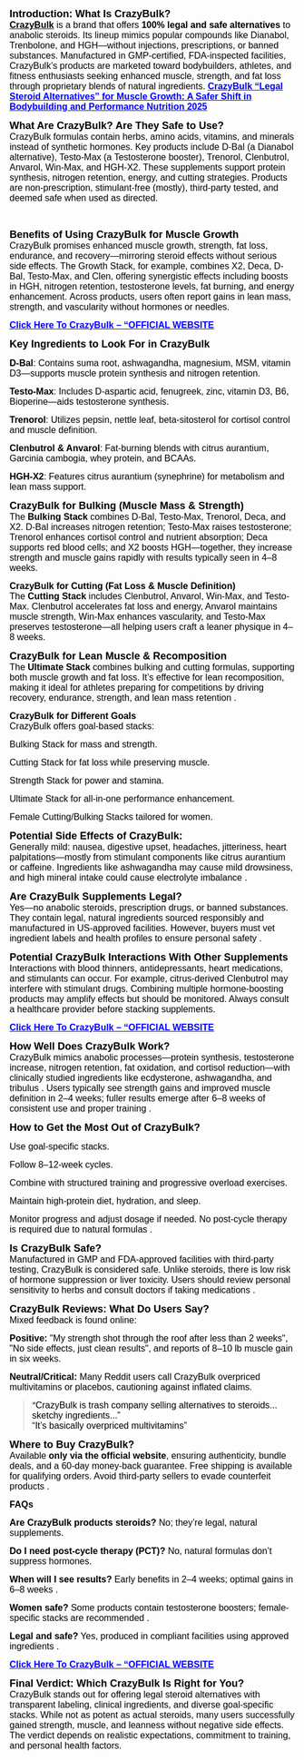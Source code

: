 <p><strong><span style="color: #000000;"><span style="font-family: Calibri, sans-serif;"><span style="font-size: large;">Introduction: What Is CrazyBulk?</span></span></span></strong><span style="color: #000000;"><span style="font-family: Calibri, sans-serif;"><span style="font-size: medium;"><br /> </span></span></span><a href="https://healthidea.org/CrazyBulkAll"><span style="color: #000000;"><span style="font-family: Calibri, sans-serif;"><span style="font-size: medium;"><strong>CrazyBulk</strong></span></span></span></a><span style="color: #000000;"><span style="font-family: Calibri, sans-serif;"><span style="font-size: medium;"> is a brand that offers&nbsp;</span></span></span><strong><span style="color: #000000;"><span style="font-family: Calibri, sans-serif;"><span style="font-size: medium;">100% legal and safe alternatives</span></span></span></strong><span style="color: #000000;"><span style="font-family: Calibri, sans-serif;"><span style="font-size: medium;">&nbsp;to anabolic steroids. Its lineup mimics popular compounds like Dianabol, Trenbolone, and HGH&mdash;without injections, prescriptions, or banned substances. Manufactured in GMP-certified, FDA-inspected facilities, CrazyBulk&rsquo;s products are marketed toward bodybuilders, athletes, and fitness enthusiasts seeking enhanced muscle, strength, and fat loss through proprietary blends of natural ingredients. </span></span></span><a href="https://finance.yahoo.com/news/crazybulk-legal-steroid-alternatives-muscle-100200487.html"><span style="color: #0000ff;"><span style="font-family: Calibri, sans-serif;"><span style="font-size: medium;"><strong>CrazyBulk &ldquo;Legal Steroid Alternatives&rdquo; for Muscle Growth: A Safer Shift in Bodybuilding and Performance Nutrition 2025</strong></span></span></span></a><br /> </p>
<p><strong><span style="color: #000000;"><span style="font-family: Calibri, sans-serif;"><span style="font-size: large;"><strong>What Are CrazyBulk? Are They Safe to Use?</strong></span></span></span></strong><span style="color: #000000;"><span style="font-family: Calibri, sans-serif;"><span style="font-size: medium;"><br /> CrazyBulk formulas contain herbs, amino acids, vitamins, and minerals instead of synthetic hormones. Key products include D-Bal (a Dianabol alternative), Testo-Max (a Testosterone booster), Trenorol, Clenbutrol, Anvarol, Win-Max, and HGH-X2. These supplements support protein synthesis, nitrogen retention, energy, and cutting strategies. Products are non-prescription, stimulant-free (mostly), third-party tested, and deemed safe when used as directed.</span></span></span></p>
<p>&nbsp;</p>
<p><strong><span style="color: #000000;"><span style="font-family: Calibri, sans-serif;"><span style="font-size: large;"><strong>Benefits of Using CrazyBulk for Muscle Growth</strong></span></span></span></strong><span style="color: #000000;"><span style="font-family: Calibri, sans-serif;"><span style="font-size: medium;"><br /> CrazyBulk promises enhanced muscle growth, strength, fat loss, endurance, and recovery&mdash;mirroring steroid effects without serious side effects. The Growth Stack, for example, combines X2, Deca, D-Bal, Testo-Max, and Clen, offering synergistic effects including boosts in HGH, nitrogen retention, testosterone levels, fat burning, and energy enhancement.&nbsp;Across products, users often report gains in lean mass, strength, and vascularity without hormones or needles.</span></span></span></p>
<p><strong><a href="https://healthidea.org/CrazyBulkAll"><span style="color: #0000ff;"><span style="font-family: Calibri, sans-serif;"><span style="font-size: medium;"><strong>Click Here To CrazyBulk &ndash; &ldquo;OFFICIAL WEBSITE</strong></span></span></span></a></strong></p>
<p><strong><span style="color: #000000;"><span style="font-family: Calibri, sans-serif;"><span style="font-size: large;"><strong>Key Ingredients to Look For in CrazyBulk</strong></span></span></span></strong></p>
<p><strong><span style="color: #000000;"><span style="font-family: Calibri, sans-serif;"><span style="font-size: medium;">D-Bal</span></span></span></strong><span style="color: #000000;"><span style="font-family: Calibri, sans-serif;"><span style="font-size: medium;">: Contains suma root, ashwagandha, magnesium, MSM, vitamin D3&mdash;supports muscle protein synthesis and nitrogen retention.</span></span></span></p>
<p><strong><span style="color: #000000;"><span style="font-family: Calibri, sans-serif;"><span style="font-size: medium;">Testo‑Max</span></span></span></strong><span style="color: #000000;"><span style="font-family: Calibri, sans-serif;"><span style="font-size: medium;">: Includes D‑aspartic acid, fenugreek, zinc, vitamin D3, B6, Bioperine&mdash;aids testosterone synthesis.</span></span></span></p>
<p><strong><span style="color: #000000;"><span style="font-family: Calibri, sans-serif;"><span style="font-size: medium;">Trenorol</span></span></span></strong><span style="color: #000000;"><span style="font-family: Calibri, sans-serif;"><span style="font-size: medium;">: Utilizes pepsin, nettle leaf, beta-sitosterol for cortisol control and muscle definition.</span></span></span></p>
<p><strong><span style="color: #000000;"><span style="font-family: Calibri, sans-serif;"><span style="font-size: medium;">Clenbutrol &amp; Anvarol</span></span></span></strong><span style="color: #000000;"><span style="font-family: Calibri, sans-serif;"><span style="font-size: medium;">: Fat-burning blends with citrus aurantium, Garcinia cambogia, whey protein, and BCAAs.</span></span></span></p>
<p><strong><span style="color: #000000;"><span style="font-family: Calibri, sans-serif;"><span style="font-size: medium;">HGH-X2</span></span></span></strong><span style="color: #000000;"><span style="font-family: Calibri, sans-serif;"><span style="font-size: medium;">: Features citrus aurantium (synephrine) for metabolism and lean mass support.</span></span></span></p>
<p><strong><span style="color: #000000;"><span style="font-family: Calibri, sans-serif;"><span style="font-size: large;"><strong>CrazyBulk for Bulking (Muscle Mass &amp; Strength)</strong></span></span></span></strong><span style="color: #000000;"><span style="font-family: Calibri, sans-serif;"><span style="font-size: medium;"><br /> The&nbsp;</span></span></span><strong><span style="color: #000000;"><span style="font-family: Calibri, sans-serif;"><span style="font-size: medium;">Bulking Stack</span></span></span></strong><span style="color: #000000;"><span style="font-family: Calibri, sans-serif;"><span style="font-size: medium;">&nbsp;combines D-Bal, Testo-Max, Trenorol, Deca, and X2. D-Bal increases nitrogen retention; Testo-Max raises testosterone; Trenorol enhances cortisol control and nutrient absorption; Deca supports red blood cells; and X2 boosts HGH&mdash;together, they increase strength and muscle gains rapidly with results typically seen in 4&ndash;8 weeks.</span></span></span></p>
<p><strong><span style="color: #000000;"><span style="font-family: Calibri, sans-serif;"><span style="font-size: medium;">CrazyBulk for Cutting (Fat Loss &amp; Muscle Definition)</span></span></span></strong><span style="color: #000000;"><span style="font-family: Calibri, sans-serif;"><span style="font-size: medium;"><br /> The&nbsp;</span></span></span><strong><span style="color: #000000;"><span style="font-family: Calibri, sans-serif;"><span style="font-size: medium;">Cutting Stack</span></span></span></strong><span style="color: #000000;"><span style="font-family: Calibri, sans-serif;"><span style="font-size: medium;">&nbsp;includes Clenbutrol, Anvarol, Win-Max, and Testo-Max. Clenbutrol accelerates fat loss and energy, Anvarol maintains muscle strength, Win-Max enhances vascularity, and Testo-Max preserves testosterone&mdash;all helping users craft a leaner physique in 4&ndash;8 weeks.</span></span></span><br /> </p>
<p><strong><span style="color: #000000;"><span style="font-family: Calibri, sans-serif;"><span style="font-size: large;"><strong>CrazyBulk for Lean Muscle &amp; Recomposition</strong></span></span></span></strong><span style="color: #000000;"><span style="font-family: Calibri, sans-serif;"><span style="font-size: medium;"><br /> The&nbsp;</span></span></span><strong><span style="color: #000000;"><span style="font-family: Calibri, sans-serif;"><span style="font-size: medium;">Ultimate Stack</span></span></span></strong><span style="color: #000000;"><span style="font-family: Calibri, sans-serif;"><span style="font-size: medium;">&nbsp;combines bulking and cutting formulas, supporting both muscle growth and fat loss. It&rsquo;s effective for lean recomposition, making it ideal for athletes preparing for competitions by driving recovery, endurance, strength, and lean mass retention&nbsp;.</span></span></span></p>
<p><strong><span style="color: #000000;"><span style="font-family: Calibri, sans-serif;"><span style="font-size: medium;">CrazyBulk for Different Goals</span></span></span></strong><span style="color: #000000;"><span style="font-family: Calibri, sans-serif;"><span style="font-size: medium;"><br /> CrazyBulk offers goal-based stacks:</span></span></span></p>
<p><span style="color: #000000;"><span style="font-family: Calibri, sans-serif;"><span style="font-size: medium;">Bulking Stack for mass and strength.</span></span></span></p>
<p><span style="color: #000000;"><span style="font-family: Calibri, sans-serif;"><span style="font-size: medium;">Cutting Stack for fat loss while preserving muscle.</span></span></span></p>
<p><span style="color: #000000;"><span style="font-family: Calibri, sans-serif;"><span style="font-size: medium;">Strength Stack for power and stamina.</span></span></span></p>
<p><span style="color: #000000;"><span style="font-family: Calibri, sans-serif;"><span style="font-size: medium;">Ultimate Stack for all-in-one performance enhancement.</span></span></span></p>
<p><span style="color: #000000;"><span style="font-family: Calibri, sans-serif;"><span style="font-size: medium;">Female Cutting/Bulking Stacks tailored for women.</span></span></span></p>
<p><strong><span style="color: #000000;"><span style="font-family: Calibri, sans-serif;"><span style="font-size: large;"><strong>Potential Side Effects of CrazyBulk:</strong></span></span></span></strong><span style="color: #000000;"><span style="font-family: Calibri, sans-serif;"><span style="font-size: medium;"><br /> Generally mild: nausea, digestive upset, headaches, jitteriness, heart palpitations&mdash;mostly from stimulant components like citrus aurantium or caffeine.&nbsp;Ingredients like ashwagandha may cause mild drowsiness, and high mineral intake could cause electrolyte imbalance&nbsp;.</span></span></span></p>
<p><strong><span style="color: #000000;"><span style="font-family: Calibri, sans-serif;"><span style="font-size: large;"><strong>Are CrazyBulk Supplements Legal?</strong></span></span></span></strong><span style="color: #000000;"><span style="font-family: Calibri, sans-serif;"><span style="font-size: medium;"><br /> Yes&mdash;no anabolic steroids, prescription drugs, or banned substances. They contain legal, natural ingredients sourced responsibly and manufactured in US-approved facilities. However, buyers must vet ingredient labels and health profiles to ensure personal safety&nbsp;.</span></span></span></p>
<p><strong><span style="color: #000000;"><span style="font-family: Calibri, sans-serif;"><span style="font-size: large;"><strong>Potential CrazyBulk Interactions With Other Supplements</strong></span></span></span></strong><span style="color: #000000;"><span style="font-family: Calibri, sans-serif;"><span style="font-size: medium;"><br /> Interactions with blood thinners, antidepressants, heart medications, and stimulants can occur. For example, citrus-derived Clenbutrol may interfere with stimulant drugs. Combining multiple hormone-boosting products may amplify effects but should be monitored. Always consult a healthcare provider before stacking supplements.</span></span></span></p>
<p><strong><a href="https://healthidea.org/CrazyBulkAll"><span style="color: #0000ff;"><span style="font-family: Calibri, sans-serif;"><span style="font-size: medium;"><strong>Click Here To CrazyBulk &ndash; &ldquo;OFFICIAL WEBSITE</strong></span></span></span></a></strong></p>
<p><strong><span style="color: #000000;"><span style="font-family: Calibri, sans-serif;"><span style="font-size: large;"><strong>How Well Does CrazyBulk Work?</strong></span></span></span></strong><span style="color: #000000;"><span style="font-family: Calibri, sans-serif;"><span style="font-size: medium;"><br /> CrazyBulk mimics anabolic processes&mdash;protein synthesis, testosterone increase, nitrogen retention, fat oxidation, and cortisol reduction&mdash;with clinically studied ingredients like ecdysterone, ashwagandha, and tribulus&nbsp;.&nbsp;Users typically see strength gains and improved muscle definition in 2&ndash;4 weeks; fuller results emerge after 6&ndash;8 weeks of consistent use and proper training&nbsp;.</span></span></span></p>
<p><strong><span style="color: #000000;"><span style="font-family: Calibri, sans-serif;"><span style="font-size: large;"><strong>How to Get the Most Out of CrazyBulk?</strong></span></span></span></strong></p>
<p><span style="color: #000000;"><span style="font-family: Calibri, sans-serif;"><span style="font-size: medium;">Use goal-specific stacks.</span></span></span></p>
<p><span style="color: #000000;"><span style="font-family: Calibri, sans-serif;"><span style="font-size: medium;">Follow 8&ndash;12-week cycles.</span></span></span></p>
<p><span style="color: #000000;"><span style="font-family: Calibri, sans-serif;"><span style="font-size: medium;">Combine with structured training and progressive overload exercises.</span></span></span></p>
<p><span style="color: #000000;"><span style="font-family: Calibri, sans-serif;"><span style="font-size: medium;">Maintain high-protein diet, hydration, and sleep.</span></span></span></p>
<p><span style="color: #000000;"><span style="font-family: Calibri, sans-serif;"><span style="font-size: medium;">Monitor progress and adjust dosage if needed. No post-cycle therapy is required due to natural formulas&nbsp;.</span></span></span></p>
<p><strong><span style="color: #000000;"><span style="font-family: Calibri, sans-serif;"><span style="font-size: large;"><strong>Is CrazyBulk Safe?</strong></span></span></span></strong><span style="color: #000000;"><span style="font-family: Calibri, sans-serif;"><span style="font-size: medium;"><br /> Manufactured in GMP and FDA-approved facilities with third-party testing, CrazyBulk is considered safe. Unlike steroids, there is low risk of hormone suppression or liver toxicity. Users should review personal sensitivity to herbs and consult doctors if taking medications&nbsp;.</span></span></span><br /> </p>
<p><strong><span style="color: #000000;"><span style="font-family: Calibri, sans-serif;"><span style="font-size: large;"><strong>CrazyBulk Reviews: What Do Users Say?</strong></span></span></span></strong><span style="color: #000000;"><span style="font-family: Calibri, sans-serif;"><span style="font-size: medium;"><br /> Mixed feedback is found online:</span></span></span></p>
<p><strong><span style="color: #000000;"><span style="font-family: Calibri, sans-serif;"><span style="font-size: medium;">Positive:</span></span></span></strong><span style="color: #000000;"><span style="font-family: Calibri, sans-serif;"><span style="font-size: medium;">&nbsp;"My strength shot through the roof after less than 2 weeks", "No side effects, just clean results", and reports of 8&ndash;10 lb muscle gain in six weeks.</span></span></span></p>
<p><strong><span style="color: #000000;"><span style="font-family: Calibri, sans-serif;"><span style="font-size: medium;">Neutral/Critical:</span></span></span></strong><span style="color: #000000;"><span style="font-family: Calibri, sans-serif;"><span style="font-size: medium;">&nbsp;Many Reddit users call CrazyBulk overpriced multivitamins or placebos, cautioning against inflated claims.</span></span></span></p>
<blockquote><span style="color: #000000;">&ldquo;<span style="font-family: Calibri, sans-serif;"><span style="font-size: medium;">CrazyBulk is trash company selling alternatives to steroids... sketchy ingredients...&rdquo;<br /> &ldquo;It&rsquo;s basically overpriced multivitamins&rdquo;</span></span></span></blockquote>
<p><strong><span style="color: #000000;"><span style="font-family: Calibri, sans-serif;"><span style="font-size: large;"><strong>Where to Buy CrazyBulk?</strong></span></span></span></strong><span style="color: #000000;"><span style="font-family: Calibri, sans-serif;"><span style="font-size: medium;"><br /> Available&nbsp;</span></span></span><strong><span style="color: #000000;"><span style="font-family: Calibri, sans-serif;"><span style="font-size: medium;">only via the official website</span></span></span></strong><span style="color: #000000;"><span style="font-family: Calibri, sans-serif;"><span style="font-size: medium;">, ensuring authenticity, bundle deals, and a 60-day money-back guarantee. Free shipping is available for qualifying orders. Avoid third-party sellers to evade counterfeit products&nbsp;.</span></span></span></p>
<p><strong><span style="color: #000000;"><span style="font-family: Calibri, sans-serif;"><span style="font-size: medium;">FAQs</span></span></span></strong></p>
<p><strong><span style="color: #000000;"><span style="font-family: Calibri, sans-serif;"><span style="font-size: medium;">Are CrazyBulk products steroids?</span></span></span></strong><span style="color: #000000;"><span style="font-family: Calibri, sans-serif;"><span style="font-size: medium;">&nbsp;No; they&rsquo;re legal, natural supplements.</span></span></span></p>
<p><strong><span style="color: #000000;"><span style="font-family: Calibri, sans-serif;"><span style="font-size: medium;">Do I need post-cycle therapy (PCT)?</span></span></span></strong><span style="color: #000000;"><span style="font-family: Calibri, sans-serif;"><span style="font-size: medium;">&nbsp;No, natural formulas don&rsquo;t suppress hormones.</span></span></span></p>
<p><strong><span style="color: #000000;"><span style="font-family: Calibri, sans-serif;"><span style="font-size: medium;">When will I see results?</span></span></span></strong><span style="color: #000000;"><span style="font-family: Calibri, sans-serif;"><span style="font-size: medium;">&nbsp;Early benefits in 2&ndash;4 weeks; optimal gains in 6&ndash;8 weeks&nbsp;.</span></span></span></p>
<p><strong><span style="color: #000000;"><span style="font-family: Calibri, sans-serif;"><span style="font-size: medium;">Women safe?</span></span></span></strong><span style="color: #000000;"><span style="font-family: Calibri, sans-serif;"><span style="font-size: medium;">&nbsp;Some products contain testosterone boosters; female-specific stacks are recommended&nbsp;.</span></span></span></p>
<p><strong><span style="color: #000000;"><span style="font-family: Calibri, sans-serif;"><span style="font-size: medium;">Legal and safe?</span></span></span></strong><span style="color: #000000;"><span style="font-family: Calibri, sans-serif;"><span style="font-size: medium;">&nbsp;Yes, produced in compliant facilities using approved ingredients&nbsp;.</span></span></span></p>
<p><strong><a href="https://healthidea.org/CrazyBulkAll"><span style="color: #0000ff;"><span style="font-family: Calibri, sans-serif;"><span style="font-size: medium;"><strong>Click Here To CrazyBulk &ndash; &ldquo;OFFICIAL WEBSITE</strong></span></span></span></a></strong></p>
<p><strong><span style="color: #000000;"><span style="font-family: Calibri, sans-serif;"><span style="font-size: large;"><strong>Final Verdict: Which CrazyBulk Is Right for You?</strong></span></span></span></strong><span style="color: #000000;"><span style="font-family: Calibri, sans-serif;"><span style="font-size: medium;"><br /> CrazyBulk stands out for offering legal steroid alternatives with transparent labeling, clinical ingredients, and diverse goal-specific stacks. While not as potent as actual steroids, many users successfully gained strength, muscle, and leanness without negative side effects. The verdict depends on realistic expectations, commitment to training, and personal health factors.</span></span></span></p>
<p>&nbsp;</p>
